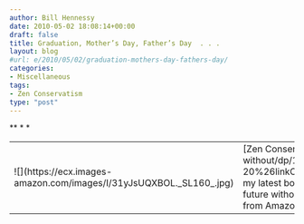 ```yaml
---
author: Bill Hennessy
date: 2010-05-02 18:08:14+00:00
draft: false
title: Graduation, Mother’s Day, Father’s Day  . . .
layout: blog
#url: e/2010/05/02/graduation-mothers-day-fathers-day/
categories:
- Miscellaneous
tags:
- Zen Conservatism
type: "post"
---
```


<table cellpadding="0" cellspacing="0" border="0" ><tbody >*<tr >*
<td >![](https://ecx.images-amazon.com/images/I/31yJsUQXBOL._SL160_.jpg)

</td>*
<td valign="top" >[Zen Conservatism](https://www.amazon.com/Zen-Conservatism-Reclaim-liberty-without/dp/1449959040%3FSubscriptionId%3D0JTCV5ZMHMF7ZYTXGFR2%26tag%3Dhennesssview-20%26linkCode%3Dxm2%26camp%3D2025%26creative%3D165953%26creativeASIN%3D1449959040), my latest book, is available for the early Summer gift season.   
*
Find out how to win the war for America’s future without losing your mind. (And, yes, I do need to follow my own advice more often. ;-))*
*
It’s available from Amazon right now. 
</td>*</tr>   </tbody></table>

